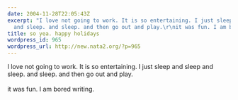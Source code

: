 ```yaml
---
date: 2004-11-28T22:05:43Z
excerpt: "I love not going to work. It is so entertaining. I just sleep and sleep
  and sleep. and sleep. and then go out and play.\r\nit was fun. I am bored writing. "
title: so yea. happy holidays
wordpress_id: 965
wordpress_url: http://new.nata2.org/?p=965
---
```


I love not going to work. It is so entertaining. I just sleep and sleep and sleep. and sleep. and then go out and play.
<Br><br/>it was fun. I am bored writing. 
